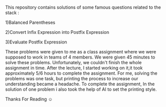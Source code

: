 This repository contains solutions of some famous questions related to the stack :

1)Balanced Parentheses

2)Convert Infix Expression into Postfix Expression

3)Evaluate Postfix Expression

These problems were given to me as a class assignment where we were supposed to work in teams of 4 members. 
We were given 45 minutes to solve these problems. Unfortunately, we couldn't finish the whole assignment in time.
After the lecture, I started working on it,it took approximately 5/6 hours to complete the assignment. 
For me, solving the problems was one task, but printing the process to increase our understanding became a headache. 
To complete the assignment, In the solution of one problem i also took the help of AI to set the printing style.

Thanks For Reading ☺️
